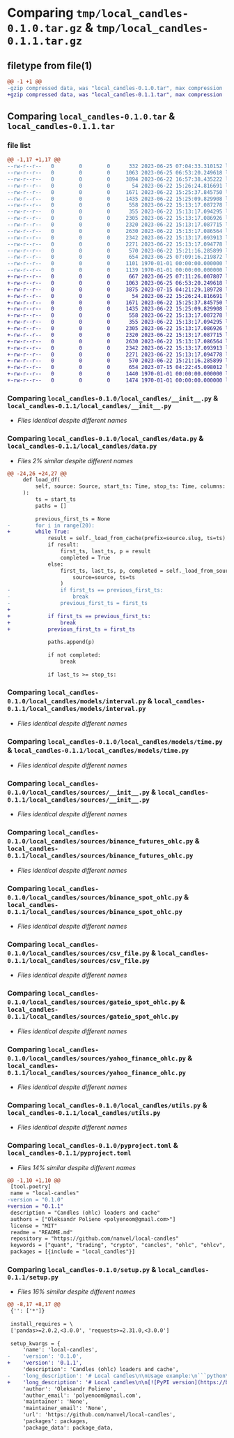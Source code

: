 # Comparing `tmp/local_candles-0.1.0.tar.gz` & `tmp/local_candles-0.1.1.tar.gz`

## filetype from file(1)

```diff
@@ -1 +1 @@
-gzip compressed data, was "local_candles-0.1.0.tar", max compression
+gzip compressed data, was "local_candles-0.1.1.tar", max compression
```

## Comparing `local_candles-0.1.0.tar` & `local_candles-0.1.1.tar`

### file list

```diff
@@ -1,17 +1,17 @@
--rw-r--r--   0        0        0      332 2023-06-25 07:04:33.310152 local_candles-0.1.0/README.md
--rw-r--r--   0        0        0     1063 2023-06-25 06:53:20.249618 local_candles-0.1.0/local_candles/__init__.py
--rw-r--r--   0        0        0     3894 2023-06-22 16:57:38.435222 local_candles-0.1.0/local_candles/data.py
--rw-r--r--   0        0        0       54 2023-06-22 15:26:24.816691 local_candles-0.1.0/local_candles/models/__init__.py
--rw-r--r--   0        0        0     1671 2023-06-22 15:25:37.845750 local_candles-0.1.0/local_candles/models/interval.py
--rw-r--r--   0        0        0     1435 2023-06-22 15:25:09.829908 local_candles-0.1.0/local_candles/models/time.py
--rw-r--r--   0        0        0      558 2023-06-22 15:13:17.087278 local_candles-0.1.0/local_candles/sources/__init__.py
--rw-r--r--   0        0        0      355 2023-06-22 15:13:17.094295 local_candles-0.1.0/local_candles/sources/base.py
--rw-r--r--   0        0        0     2305 2023-06-22 15:13:17.086926 local_candles-0.1.0/local_candles/sources/binance_futures_ohlc.py
--rw-r--r--   0        0        0     2320 2023-06-22 15:13:17.087715 local_candles-0.1.0/local_candles/sources/binance_spot_ohlc.py
--rw-r--r--   0        0        0     2630 2023-06-22 15:13:17.086564 local_candles-0.1.0/local_candles/sources/csv_file.py
--rw-r--r--   0        0        0     2342 2023-06-22 15:13:17.093913 local_candles-0.1.0/local_candles/sources/gateio_spot_ohlc.py
--rw-r--r--   0        0        0     2271 2023-06-22 15:13:17.094778 local_candles-0.1.0/local_candles/sources/yahoo_finance_ohlc.py
--rw-r--r--   0        0        0      570 2023-06-22 15:21:16.285899 local_candles-0.1.0/local_candles/utils.py
--rw-r--r--   0        0        0      654 2023-06-25 07:09:16.219872 local_candles-0.1.0/pyproject.toml
--rw-r--r--   0        0        0     1101 1970-01-01 00:00:00.000000 local_candles-0.1.0/setup.py
--rw-r--r--   0        0        0     1139 1970-01-01 00:00:00.000000 local_candles-0.1.0/PKG-INFO
+-rw-r--r--   0        0        0      667 2023-06-25 07:11:26.007807 local_candles-0.1.1/README.md
+-rw-r--r--   0        0        0     1063 2023-06-25 06:53:20.249618 local_candles-0.1.1/local_candles/__init__.py
+-rw-r--r--   0        0        0     3875 2023-07-15 04:21:29.189728 local_candles-0.1.1/local_candles/data.py
+-rw-r--r--   0        0        0       54 2023-06-22 15:26:24.816691 local_candles-0.1.1/local_candles/models/__init__.py
+-rw-r--r--   0        0        0     1671 2023-06-22 15:25:37.845750 local_candles-0.1.1/local_candles/models/interval.py
+-rw-r--r--   0        0        0     1435 2023-06-22 15:25:09.829908 local_candles-0.1.1/local_candles/models/time.py
+-rw-r--r--   0        0        0      558 2023-06-22 15:13:17.087278 local_candles-0.1.1/local_candles/sources/__init__.py
+-rw-r--r--   0        0        0      355 2023-06-22 15:13:17.094295 local_candles-0.1.1/local_candles/sources/base.py
+-rw-r--r--   0        0        0     2305 2023-06-22 15:13:17.086926 local_candles-0.1.1/local_candles/sources/binance_futures_ohlc.py
+-rw-r--r--   0        0        0     2320 2023-06-22 15:13:17.087715 local_candles-0.1.1/local_candles/sources/binance_spot_ohlc.py
+-rw-r--r--   0        0        0     2630 2023-06-22 15:13:17.086564 local_candles-0.1.1/local_candles/sources/csv_file.py
+-rw-r--r--   0        0        0     2342 2023-06-22 15:13:17.093913 local_candles-0.1.1/local_candles/sources/gateio_spot_ohlc.py
+-rw-r--r--   0        0        0     2271 2023-06-22 15:13:17.094778 local_candles-0.1.1/local_candles/sources/yahoo_finance_ohlc.py
+-rw-r--r--   0        0        0      570 2023-06-22 15:21:16.285899 local_candles-0.1.1/local_candles/utils.py
+-rw-r--r--   0        0        0      654 2023-07-15 04:22:45.098012 local_candles-0.1.1/pyproject.toml
+-rw-r--r--   0        0        0     1440 1970-01-01 00:00:00.000000 local_candles-0.1.1/setup.py
+-rw-r--r--   0        0        0     1474 1970-01-01 00:00:00.000000 local_candles-0.1.1/PKG-INFO
```

### Comparing `local_candles-0.1.0/local_candles/__init__.py` & `local_candles-0.1.1/local_candles/__init__.py`

 * *Files identical despite different names*

### Comparing `local_candles-0.1.0/local_candles/data.py` & `local_candles-0.1.1/local_candles/data.py`

 * *Files 2% similar despite different names*

```diff
@@ -24,26 +24,27 @@
     def load_df(
         self, source: Source, start_ts: Time, stop_ts: Time, columns: List[str]
     ):
         ts = start_ts
         paths = []
 
         previous_first_ts = None
-        for i in range(20):
+        while True:
             result = self._load_from_cache(prefix=source.slug, ts=ts)
             if result:
                 first_ts, last_ts, p = result
                 completed = True
             else:
                 first_ts, last_ts, p, completed = self._load_from_source(
                     source=source, ts=ts
                 )
-                if first_ts == previous_first_ts:
-                    break
-                previous_first_ts = first_ts
+
+            if first_ts == previous_first_ts:
+                break
+            previous_first_ts = first_ts
 
             paths.append(p)
 
             if not completed:
                 break
 
             if last_ts >= stop_ts:
```

### Comparing `local_candles-0.1.0/local_candles/models/interval.py` & `local_candles-0.1.1/local_candles/models/interval.py`

 * *Files identical despite different names*

### Comparing `local_candles-0.1.0/local_candles/models/time.py` & `local_candles-0.1.1/local_candles/models/time.py`

 * *Files identical despite different names*

### Comparing `local_candles-0.1.0/local_candles/sources/__init__.py` & `local_candles-0.1.1/local_candles/sources/__init__.py`

 * *Files identical despite different names*

### Comparing `local_candles-0.1.0/local_candles/sources/binance_futures_ohlc.py` & `local_candles-0.1.1/local_candles/sources/binance_futures_ohlc.py`

 * *Files identical despite different names*

### Comparing `local_candles-0.1.0/local_candles/sources/binance_spot_ohlc.py` & `local_candles-0.1.1/local_candles/sources/binance_spot_ohlc.py`

 * *Files identical despite different names*

### Comparing `local_candles-0.1.0/local_candles/sources/csv_file.py` & `local_candles-0.1.1/local_candles/sources/csv_file.py`

 * *Files identical despite different names*

### Comparing `local_candles-0.1.0/local_candles/sources/gateio_spot_ohlc.py` & `local_candles-0.1.1/local_candles/sources/gateio_spot_ohlc.py`

 * *Files identical despite different names*

### Comparing `local_candles-0.1.0/local_candles/sources/yahoo_finance_ohlc.py` & `local_candles-0.1.1/local_candles/sources/yahoo_finance_ohlc.py`

 * *Files identical despite different names*

### Comparing `local_candles-0.1.0/local_candles/utils.py` & `local_candles-0.1.1/local_candles/utils.py`

 * *Files identical despite different names*

### Comparing `local_candles-0.1.0/pyproject.toml` & `local_candles-0.1.1/pyproject.toml`

 * *Files 14% similar despite different names*

```diff
@@ -1,10 +1,10 @@
 [tool.poetry]
 name = "local-candles"
-version = "0.1.0"
+version = "0.1.1"
 description = "Candles (ohlc) loaders and cache"
 authors = ["Oleksandr Polieno <polyenoom@gmail.com>"]
 license = "MIT"
 readme = "README.md"
 repository = "https://github.com/nanvel/local-candles"
 keywords = ["quant", "trading", "crypto", "cancles", "ohlc", "ohlcv", "dataframe", "pandas"]
 packages = [{include = "local_candles"}]
```

### Comparing `local_candles-0.1.0/setup.py` & `local_candles-0.1.1/setup.py`

 * *Files 16% similar despite different names*

```diff
@@ -8,17 +8,17 @@
 {'': ['*']}
 
 install_requires = \
 ['pandas>=2.0.2,<3.0.0', 'requests>=2.31.0,<3.0.0']
 
 setup_kwargs = {
     'name': 'local-candles',
-    'version': '0.1.0',
+    'version': '0.1.1',
     'description': 'Candles (ohlc) loaders and cache',
-    'long_description': '# Local candles\n\nUsage example:\n```python\nfrom local_candles import load_candles\n\n\ndef main():\n    df = load_candles(\n        source="binance_futures_ohlc",\n        start_ts="2021-01-01",\n        stop_ts="2021-02-01",\n        interval="1d",\n        symbol="BTCUSDT",\n    )\n\n    print(df)\n\n\nif __name__ == "__main__":\n    main()\n```\n',
+    'long_description': '# Local candles\n\n[![PyPI version](https://badge.fury.io/py/local-candles.svg)](https://badge.fury.io/py/local-candles)\n[![Python Versions](https://img.shields.io/pypi/pyversions/local-candles.svg)](https://pypi.python.org/pypi/local-candles/)\n[![License: MIT](https://img.shields.io/badge/License-MIT-yellow.svg)](https://opensource.org/licenses/MIT)\n\nUsage example:\n```python\nfrom local_candles import load_candles\n\n\ndef main():\n    df = load_candles(\n        source="binance_futures_ohlc",\n        start_ts="2021-01-01",\n        stop_ts="2021-02-01",\n        interval="1d",\n        symbol="BTCUSDT",\n    )\n\n    print(df)\n\n\nif __name__ == "__main__":\n    main()\n```\n',
     'author': 'Oleksandr Polieno',
     'author_email': 'polyenoom@gmail.com',
     'maintainer': 'None',
     'maintainer_email': 'None',
     'url': 'https://github.com/nanvel/local-candles',
     'packages': packages,
     'package_data': package_data,
```

